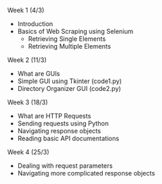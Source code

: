 Week 1 (4/3)
- Introduction
- Basics of Web Scraping using Selenium
    - Retrieving Single Elements
    - Retrieving Multiple Elements

Week 2 (11/3)
- What are GUIs
- Simple GUI using Tkinter (code1.py)
- Directory Organizer GUI (code2.py)

Week 3 (18/3)
- What are HTTP Requests
- Sending requests using Python
- Navigating response objects
- Reading basic API documentations

Week 4 (25/3)
- Dealing with request parameters
- Navigating more complicated response objects